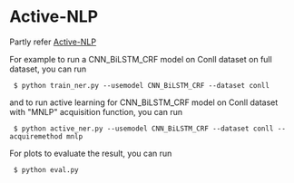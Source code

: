# Active-NLP

Partly refer [Active-NLP](https://github.com/asiddhant/Active-NLP)

For example to run a CNN_BiLSTM_CRF model on Conll dataset on full dataset, you can run

     $ python train_ner.py --usemodel CNN_BiLSTM_CRF --dataset conll

and to run active learning for CNN_BiLSTM_CRF model on  Conll dataset with "MNLP" acquisition function, you can run

     $ python active_ner.py --usemodel CNN_BiLSTM_CRF --dataset conll --acquiremethod mnlp

For plots to evaluate the result, you can run

     $ python eval.py
